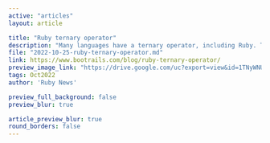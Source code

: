 ```yaml
---
active: "articles"
layout: article

title: "Ruby ternary operator"
description: "Many languages have a ternary operator, including Ruby. The goal is to reduce the size of the code by displaying a one-line condition."
file: "2022-10-25-ruby-ternary-operator.md"
link: https://www.bootrails.com/blog/ruby-ternary-operator/ 
preview_image_link: "https://drive.google.com/uc?export=view&id=1TNyWNUxm-JOx0zWCU4ewOMpx0TQidK22"
tags: Oct2022
author: 'Ruby News'

preview_full_background: false
preview_blur: true

article_preview_blur: true
round_borders: false
---
```

